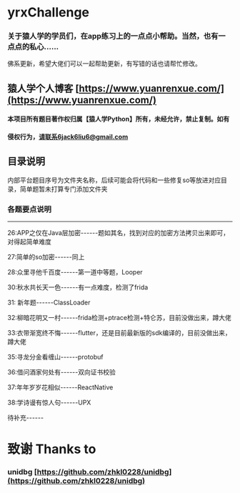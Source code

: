 # yrxChallenge

### 关于猿人学的学员们，在app练习上的一点点小帮助。当然，也有一点点的私心......

佛系更新，希望大佬们可以一起帮助更新，有写错的话也请帮忙修改。

## 猿人学个人博客 [https://www.yuanrenxue.com/](https://www.yuanrenxue.com/) 

#### 本项目所有题目著作权归属【猿人学Python】所有，未经允许，禁止复制。如有

#### 侵权行为，请联系6jack6liu6@gmail.com

## 目录说明

内部平台题目序号为文件夹名称，后续可能会将代码和一些修复so等放进对应目录，简单题暂未打算专门添加文件夹

### 各题要点说明

------

26:APP之仅在Java层加密------题如其名，找到对应的加密方法拷贝出来即可，对得起简单难度

27:简单的so加密------同上

28:众里寻他千百度------第一道中等题，Looper

30:秋水共长天一色------有一点难度，检测了frida

31: 新年题------ClassLoader

32:柳暗花明又一村------frida检测+ptrace检测+特仑苏，目前没做出来，蹲大佬

33:衣带渐宽终不悔------flutter，还是目前最新版的sdk编译的，目前没做出来，蹲大佬

35:寻龙分金看缠山------protobuf

36:借问酒家何处有------双向证书校验

37:年年岁岁花相似------ReactNative

38:学诗谩有惊人句------UPX

待补充------

# 致谢 Thanks to

### unidbg [https://github.com/zhkl0228/unidbg](https://github.com/zhkl0228/unidbg)

